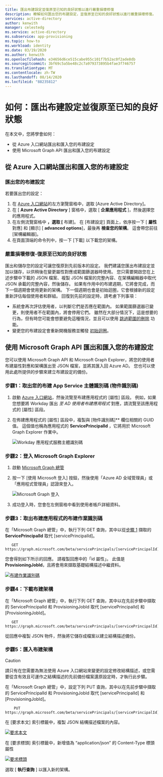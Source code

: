 ```yaml
---
title: 匯出布建設定並復原至已知的良好狀態以進行嚴重損壞修復
description: 瞭解如何匯出您的布建設定，並復原至已知的良好狀態以進行嚴重損壞修復。
services: active-directory
author: kenwith
manager: celestedg
ms.service: active-directory
ms.subservice: app-provisioning
ms.topic: how-to
ms.workload: identity
ms.date: 03/19/2020
ms.author: kenwith
ms.openlocfilehash: e34656d6ce515cabe955c101f7b52ac0f2ade8db
ms.sourcegitcommit: 3bf69c5a5be48c2c7a979373895b4fae3f746757
ms.translationtype: MT
ms.contentlocale: zh-TW
ms.lasthandoff: 08/14/2020
ms.locfileid: "88235812"
---
```

# <a name="how-to-export-provisioning-configuration-and-roll-back-to-a-known-good-state"></a>如何：匯出布建設定並復原至已知的良好狀態

在本文中，您將學會如何：

- 從 Azure 入口網站匯出和匯入您的布建設定
- 使用 Microsoft Graph API 匯出和匯入您的布建設定

## <a name="export-and-import-your-provisioning-configuration-from-the-azure-portal"></a>從 Azure 入口網站匯出和匯入您的布建設定

### <a name="export-your-provisioning-configuration"></a>匯出您的布建設定

若要匯出您的設定：

1. 在 [Azure 入口網站](https://portal.azure.com/)的左方瀏覽窗格中，選取 [Azure Active Directory]。
1. 在 [ **Azure Active Directory** ] 窗格中，選取 [ **企業應用程式** ]，然後選擇您的應用程式。
1. 在左側流覽窗格中 **，選取 [** 布建]。 在 [布建設定] 頁面上，依序按一下 [ **屬性**對應] 和 [顯示] [ **advanced options**]，最後再 **檢查您的架構**。 這會帶您前往 [架構編輯器]。
1. 在頁面頂端的命令列中，按一下 [下載] 以下載您的架構。

### <a name="disaster-recovery---roll-back-to-a-known-good-state"></a>嚴重損壞修復-復原至已知的良好狀態

匯出和儲存您的設定可讓您復原到先前版本的設定。 我們建議您匯出布建設定並加以儲存，以供稍後在變更屬性對應或範圍篩選器時使用。 您只需要開啟您在上述步驟中下載的 JSON 檔案、複製 JSON 檔案的完整內容、在架構編輯器中取代 JSON 承載的完整內容，然後儲存。 如果有作用中的布建週期，它將會完成，而下一個週期會使用更新的架構。 下一個週期也會是初始迴圈，它會根據新的設定重新評估每個使用者和群組。 回復到先前的設定時，請考慮下列事項：

- 系統會再次評估使用者，以判斷它們是否應在範圍內。 如果範圍篩選器已變更，則使用者不在範圍內，將會停用它們。 雖然在大部分情況下，這是想要的行為，但有時您可能會想要避免這種情況，並且可以使用 [跳過範圍的刪除](./skip-out-of-scope-deletions.md) 功能。 
- 變更您的布建設定會重新開機服務並觸發 [初始迴圈](./how-provisioning-works.md#provisioning-cycles-initial-and-incremental)。

## <a name="export-and-import-your-provisioning-configuration-by-using-the-microsoft-graph-api"></a>使用 Microsoft Graph API 匯出和匯入您的布建設定

您可以使用 Microsoft Graph API 和 Microsoft Graph Explorer，將您的使用者布建屬性對應和架構匯出至 JSON 檔案，並將其匯入回 Azure AD。 您也可以使用此處所提供的步驟來建立布建設定的備份。

### <a name="step-1-retrieve-your-provisioning-app-service-principal-id-object-id"></a>步驟1：取出您的布建 App Service 主體識別碼 (物件識別碼) 

1. 啟動 [Azure 入口網站](https://portal.azure.com)，然後流覽至布建應用程式的 [屬性] 區段。 例如，如果您想要將 Workday 匯出 *至 AD 使用者布建應用程式* 對應，請流覽至該應用程式的 [屬性] 區段。
1. 在佈建應用程式的 [屬性] 區段中，複製與 [物件識別碼]** 欄位相關的 GUID 值。 這個值也稱為應用程式的 **ServicePrincipalId** ，它將用於 Microsoft Graph Explorer 作業中。

   ![Workday 應用程式服務主體識別碼](./media/export-import-provisioning-configuration/wd_export_01.png)

### <a name="step-2-sign-into-microsoft-graph-explorer"></a>步驟2：登入 Microsoft Graph Explorer

1. 啟動 [Microsoft Graph 總管](https://developer.microsoft.com/graph/graph-explorer)
1. 按一下 [使用 Microsoft 登入] 按鈕，然後使用「Azure AD 全域管理員」或「應用程式管理員」認證來登入。

    ![Microsoft Graph 登入](./media/export-import-provisioning-configuration/wd_export_02.png)

1. 成功登入時，您會在左側窗格中看到使用者帳戶詳細資料。

### <a name="step-3-retrieve-the-provisioning-job-id-of-the-provisioning-app"></a>步驟3：取出布建應用程式的布建作業識別碼

在「Microsoft Graph 總管」中，執行下列 GET 查詢，其中以從[步驟 1](#step-1-retrieve-your-provisioning-app-service-principal-id-object-id) 擷取的 **ServicePrincipalId** 取代 [servicePrincipalId]。

```http
   GET https://graph.microsoft.com/beta/servicePrincipals/[servicePrincipalId]/synchronization/jobs
```

您會得到如下所示的回應。 請複製回應中的「id 屬性」。 此值是 **ProvisioningJobId**，且將會用來擷取基礎結構描述中繼資料。

   [![布建作業識別碼](./media/export-import-provisioning-configuration/wd_export_03.png)](./media/export-import-provisioning-configuration/wd_export_03.png#lightbox)

### <a name="step-4-download-the-provisioning-schema"></a>步驟4：下載布建架構

在「Microsoft Graph 總管」中，執行下列 GET 查詢，其中以在先前步驟中擷取的 ServicePrincipalId 和 ProvisioningJobId 取代 [servicePrincipalId] 和 [ProvisioningJobId]。

```http
   GET https://graph.microsoft.com/beta/servicePrincipals/[servicePrincipalId]/synchronization/jobs/[ProvisioningJobId]/schema
```

從回應中複製 JSON 物件，然後將它儲存成檔案以建立結構描述備份。

### <a name="step-5-import-the-provisioning-schema"></a>步驟5：匯入布建架構

> [!CAUTION]
> 請只有在您需要為無法使用 Azure 入口網站來變更的設定修改結構描述，或您需要從含有效且可運作之結構描述的先前備份檔案還原設定時，才執行此步驟。

在「Microsoft Graph 總管」中，設定下列 PUT 查詢，其中以在先前步驟中擷取的 ServicePrincipalId 和 ProvisioningJobId 取代 [servicePrincipalId] 和 [ProvisioningJobId]。

```http
    PUT https://graph.microsoft.com/beta/servicePrincipals/[servicePrincipalId]/synchronization/jobs/[ProvisioningJobId]/schema
```

在 [要求本文] 索引標籤中，複製 JSON 結構描述檔案的內容。

   [![要求本文](./media/export-import-provisioning-configuration/wd_export_04.png)](./media/export-import-provisioning-configuration/wd_export_04.png#lightbox)

在 [要求標頭] 索引標籤中，新增值為 “application/json” 的 Content-Type 標頭屬性

   [![要求標頭](./media/export-import-provisioning-configuration/wd_export_05.png)](./media/export-import-provisioning-configuration/wd_export_05.png#lightbox)

選取 [ **執行查詢** ] 以匯入新的架構。